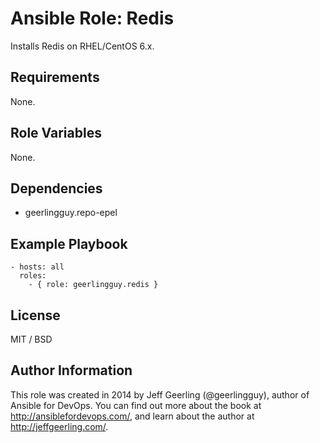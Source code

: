 # Ansible Role: Redis

Installs Redis on RHEL/CentOS 6.x.

## Requirements

None.

## Role Variables

None.

## Dependencies

  - geerlingguy.repo-epel

## Example Playbook

    - hosts: all
      roles:
        - { role: geerlingguy.redis }

## License

MIT / BSD

## Author Information

This role was created in 2014 by Jeff Geerling (@geerlingguy), author of Ansible for DevOps. You can find out more about the book at http://ansiblefordevops.com/, and learn about the author at http://jeffgeerling.com/.
